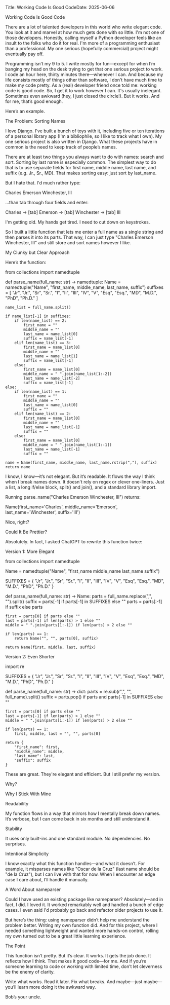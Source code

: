 Title: Working Code Is Good CodeDate: 2025-06-06

Working Code Is Good Code

There are a lot of talented developers in this world who write elegant code. You look at it and marvel at how much gets done with so little. I'm not one of those developers. Honestly, calling myself a Python developer feels like an insult to the folks who do it for real. I'm more of a programming enthusiast than a professional. My one serious (hopefully commercial) project might eventually pay off.

Programming isn’t my 9 to 5. I write mostly for fun—except for when I’m banging my head on the desk trying to get that one serious project to work. I code an hour here, thirty minutes there—whenever I can. And because my life consists mostly of things other than software, I don’t have much time to make my code pretty. As a (real) developer friend once told me: working code is good code. So, I get it to work however I can. It's usually inelegant. Sometimes even awkward (hey, I just closed the circle!). But it works. And for me, that’s good enough.

Here’s an example.

The Problem: Sorting Names

I love Django. I've built a bunch of toys with it, including five or ten iterations of a personal library app (I'm a bibliophile, so I like to track what I own). My one serious project is also written in Django. What these projects have in common is the need to keep track of people’s names.

There are at least two things you always want to do with names: search and sort. Sorting by last name is especially common. The simplest way to do that is to use separate fields for first name, middle name, last name, and suffix (e.g. Jr., Sr., MD). That makes sorting easy: just sort by last_name.

But I hate that. I'd much rather type:

Charles Emerson Winchester, III

...than tab through four fields and enter:

Charles → [tab] Emerson → [tab] Winchester → [tab] III

I'm getting old. My hands get tired. I need to cut down on keystrokes.

So I built a little function that lets me enter a full name as a single string and then parses it into its parts. That way, I can just type "Charles Emerson Winchester, III" and still store and sort names however I like.

My Clunky but Clear Approach

Here’s the function:

from collections import namedtuple

def parse_name(full_name: str) -> namedtuple:
    Name = namedtuple("Name", "first_name, middle_name, last_name, suffix")
    suffixes = [
        "Jr", "Jr.",
        "Sr", "Sr.",
        "I", "II", "III", "IV", "V",
        "Esq", "Esq.",
        "MD", "M.D.",
        "PhD", "Ph.D."
    ]

    name_list = full_name.split()

    if name_list[-1] in suffixes:
        if len(name_list) == 2:
            first_name = ""
            middle_name = ""
            last_name = name_list[0]
            suffix = name_list[-1]
        elif len(name_list) == 3:
            first_name = name_list[0]
            middle_name = ""
            last_name = name_list[1]
            suffix = name_list[-1]
        else:
            first_name = name_list[0]
            middle_name = " ".join(name_list[1:-2])
            last_name = name_list[-2]
            suffix = name_list[-1]
    else:
        if len(name_list) == 1:
            first_name = ""
            middle_name = ""
            last_name = name_list[0]
            suffix = ""
        elif len(name_list) == 2:
            first_name = name_list[0]
            middle_name = ""
            last_name = name_list[-1]
            suffix = ""
        else:
            first_name = name_list[0]
            middle_name = " ".join(name_list[1:-1])
            last_name = name_list[-1]
            suffix = ""

    name = Name(first_name, middle_name, last_name.rstrip(","), suffix)
    return name

I know, I know—it’s not elegant. But it’s readable. It flows the way I think when I break names down. It doesn't rely on regex or clever one-liners. Just a list, a long if/else block, split() and join(), and a standard library import.

Running parse_name("Charles Emerson Winchester, III") returns:

Name(first_name='Charles', middle_name='Emerson', last_name='Winchester', suffix='III')

Nice, right?

Could It Be Prettier?

Absolutely. In fact, I asked ChatGPT to rewrite this function twice:

Version 1: More Elegant

from collections import namedtuple

Name = namedtuple("Name", "first_name middle_name last_name suffix")

SUFFIXES = {
    "Jr", "Jr.", "Sr", "Sr.", "I", "II", "III", "IV", "V",
    "Esq", "Esq.", "MD", "M.D.", "PhD", "Ph.D."
}

def parse_name(full_name: str) -> Name:
    parts = full_name.replace(",", "").split()
    suffix = parts[-1] if parts[-1] in SUFFIXES else ""
    parts = parts[:-1] if suffix else parts

    first = parts[0] if parts else ""
    last = parts[-1] if len(parts) > 1 else ""
    middle = " ".join(parts[1:-1]) if len(parts) > 2 else ""

    if len(parts) == 1:
        return Name("", "", parts[0], suffix)

    return Name(first, middle, last, suffix)

Version 2: Even Shorter

import re

SUFFIXES = {
    "Jr", "Jr.", "Sr", "Sr.", "I", "II", "III", "IV", "V",
    "Esq", "Esq.", "MD", "M.D.", "PhD", "Ph.D."
}

def parse_name(full_name: str) -> dict:
    parts = re.sub(r",", "", full_name).split()
    suffix = parts.pop() if parts and parts[-1] in SUFFIXES else ""

    first = parts[0] if parts else ""
    last = parts[-1] if len(parts) > 1 else ""
    middle = " ".join(parts[1:-1]) if len(parts) > 2 else ""

    if len(parts) == 1:
        first, middle, last = "", "", parts[0]

    return {
        "first_name": first,
        "middle_name": middle,
        "last_name": last,
        "suffix": suffix
    }

These are great. They're elegant and efficient. But I still prefer my version.

Why?

Why I Stick With Mine

Readability

My function flows in a way that mirrors how I mentally break down names. It’s verbose, but I can come back in six months and still understand it.

Stability

It uses only built-ins and one standard module. No dependencies. No surprises.

Intentional Simplicity

I know exactly what this function handles—and what it doesn’t. For example, it misparses names like "Oscar de la Cruz" (last name should be "de la Cruz"), but I can live with that for now. When I encounter an edge case I care about, I’ll handle it manually.

A Word About nameparser

Could I have used an existing package like nameparser? Absolutely—and in fact, I did. I loved it. It worked remarkably well and handled a bunch of edge cases. I even said I'd probably go back and refactor older projects to use it.

But here’s the thing: using nameparser didn’t help me understand the problem better. Writing my own function did. And for this project, where I needed something lightweight and wanted more hands-on control, rolling my own turned out to be a great little learning experience.

The Point

This function isn’t pretty. But it’s clear. It works. It gets the job done. It reflects how I think. That makes it good code—for me. And if you’re someone learning to code or working with limited time, don’t let cleverness be the enemy of clarity.

Write what works. Read it later. Fix what breaks. And maybe—just maybe—you’ll learn more doing it the awkward way.

Bob’s your uncle.